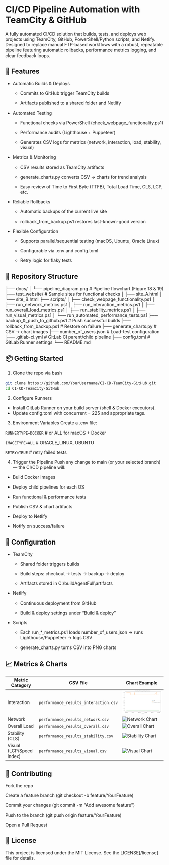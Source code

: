 # CI/CD Pipeline Automation with TeamCity & GitHub

A fully automated CI/CD solution that builds, tests, and deploys web projects using TeamCity, GitHub, PowerShell/Python scripts, and Netlify. Designed to replace manual FTP-based workflows with a robust, repeatable pipeline featuring automatic rollbacks, performance metrics logging, and clear feedback loops.

## 🚀 Features
- Automatic Builds & Deploys

  - Commits to GitHub trigger TeamCity builds

  - Artifacts published to a shared folder and Netlify

- Automated Testing

  - Functional checks via PowerShell (check_webpage_functionality.ps1)

  - Performance audits (Lighthouse + Puppeteer)

  - Generates CSV logs for metrics (network, interaction, load, stability, visual)

- Metrics & Monitoring

  - CSV results stored as TeamCity artifacts

  - generate_charts.py converts CSV → charts for trend analysis

  - Easy review of Time to First Byte (TTFB), Total Load Time, CLS, LCP, etc.

- Reliable Rollbacks

  - Automatic backups of the current live site

  - rollback_from_backup.ps1 restores last-known-good version

- Flexible Configuration

  - Supports parallel/sequential testing (macOS, Ubuntu, Oracle Linux)

  - Configurable via .env and config.toml

  - Retry logic for flaky tests

## 📁 Repository Structure

├── docs/
│   └── pipeline_diagram.png     # Pipeline flowchart (Figure 18 & 19)
├── test_website/                # Sample sites for functional checks
│   ├── site_A.html
│   └── site_B.html
├── scripts/
│   ├── check_webpage_functionality.ps1
│   ├── run_network_metrics.ps1
│   ├── run_interaction_metrics.ps1
│   ├── run_overall_load_metrics.ps1
│   ├── run_stability_metrics.ps1
│   ├── run_visual_metrics.ps1
│   └── run_automated_performance_tests.ps1
├── backup_&_push_to_github.ps1  # Push successful builds
├── rollback_from_backup.ps1     # Restore on failure
├── generate_charts.py           # CSV → chart images
├── number_of_users.json         # Load-test configuration
├── .gitlab-ci.yml               # GitLab CI parent/child pipeline
├── config.toml                  # GitLab Runner settings
└── README.md
## 📦 Getting Started
1. Clone the repo via bash

```bash
git clone https://github.com/YourUsername/CI-CD-TeamCity-GitHub.git
cd CI-CD-TeamCity-GitHub
```

2. Configure Runners

  - Install GitLab Runner on your build server (shell & Docker executors).
  - Update config.toml with concurrent = 225 and appropriate tags.

3. Environment Variables
Create a .env file:

`RUNNERTYPE=DOCKER`       # or ALL for macOS + Docker

`IMAGETYPE=ALL`           # ORACLE_LINUX, UBUNTU

`RETRY=TRUE`              # retry failed tests

4. Trigger the Pipeline
Push any change to main (or your selected branch) — the CI/CD pipeline will:

- Build Docker images

- Deploy child pipelines for each OS

- Run functional & performance tests

- Publish CSV & chart artifacts

- Deploy to Netlify

- Notify on success/failure

## 🔧 Configuration
- TeamCity

  - Shared folder triggers builds

  - Build steps: checkout → tests → backup → deploy

  - Artifacts stored in C:\buildAgentFull\artifacts

- Netlify

  - Continuous deployment from GitHub

  - Build & deploy settings under “Build & deploy”

- Scripts

  - Each run_*_metrics.ps1 loads number_of_users.json → runs Lighthouse/Puppeteer → logs CSV

  - generate_charts.py turns CSV into PNG charts

## 📈 Metrics & Charts
| Metric Category          | CSV File                              | Chart Example                              |
| ------------------------ | ------------------------------------- | ------------------------------------------ |
| Interaction              | `performance_results_interaction.csv` | ![Interaction Chart](artifacts/charts/performance_results_interaction.png) |
| Network                  | `performance_results_network.csv`     | ![Network Chart](docs/network.png)         |
| Overall Load             | `performance_results_overall.csv`     | ![Overall Chart](docs/overall.png)         |
| Stability (CLS)          | `performance_results_stability.csv`   | ![Stability Chart](docs/stability.png)     |
| Visual (LCP/Speed Index) | `performance_results_visual.csv`      | ![Visual Chart](docs/visual.png)           |
	

## 🤝 Contributing
Fork the repo

Create a feature branch (git checkout -b feature/YourFeature)

Commit your changes (git commit -m "Add awesome feature")

Push to the branch (git push origin feature/YourFeature)

Open a Pull Request

## 📜 License
This project is licensed under the MIT License. See the LICENSE[/license] file for details.
